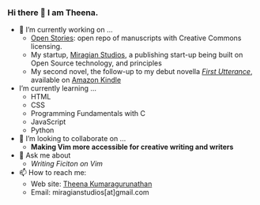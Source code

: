 ### Hi there 👋 I am Theena. 



- 🔭 I’m currently working on ...
    *  [Open Stories](https://theena.net/open_stories/): open repo of manuscripts with Creative Commons licensing. 
    *  My startup, [Miragian Studios](http://miragian.com/), a publishing start-up being built on Open Source technology, and principles
    *  My second novel, the follow-up to my debut novella [*First Utterance*](https://www.goodreads.com/en/book/show/29616237-first-utterance), available on [Amazon Kindle](https://www.amazon.com/First-Utterance-Miragian-Cycles-Book-ebook/dp/B08MBX8GRZ)
-  I’m currently learning ...
   * HTML 
   * CSS 
   * Programming Fundamentals with C
   * JavaScript
   * Python
- 👯 I’m looking to collaborate on ...
   - **Making Vim more accessible for creative writing and writers**
- 💬 Ask me about 
   - *Writing Ficiton on Vim* 
- 📫 How to reach me: 
   - Web site: [Theena Kumaragurunathan](https://theena.net/)
   - Email: miragianstudios[at]gmail.com



